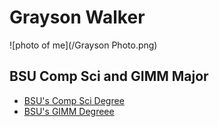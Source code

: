 # Grayson Walker
![photo of me](/Grayson Photo.png)

## BSU Comp Sci and GIMM Major
- [BSU's Comp Sci Degree](https://www.boisestate.edu/coen-cs/academics) <br/>
- [BSU's GIMM Degreee](https://www.boisestate.edu/gimm)
